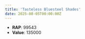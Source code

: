 ```yaml
---
title: 'Tasteless Bluesteel Shades'
date: 2025-08-05T00:00:00Z
---
```

- **RAP**: 99543
- **Value**: 135000
